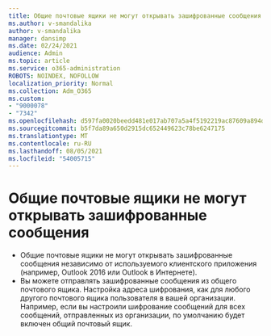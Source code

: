 ```yaml
---
title: Общие почтовые ящики не могут открывать зашифрованные сообщения
ms.author: v-smandalika
author: v-smandalika
manager: dansimp
ms.date: 02/24/2021
audience: Admin
ms.topic: article
ms.service: o365-administration
ROBOTS: NOINDEX, NOFOLLOW
localization_priority: Normal
ms.collection: Adm_O365
ms.custom:
- "9000078"
- "7342"
ms.openlocfilehash: d597fa0020beedd481e017ab707a5a4f5192219ac87609a894d8ba7345ce3110
ms.sourcegitcommit: b5f7da89a650d2915dc652449623c78be6247175
ms.translationtype: MT
ms.contentlocale: ru-RU
ms.lasthandoff: 08/05/2021
ms.locfileid: "54005715"
---
```

# <a name="shared-mailboxes-cant-open-encrypted-messages"></a>Общие почтовые ящики не могут открывать зашифрованные сообщения

- Общие почтовые ящики не могут открывать зашифрованные сообщения независимо от используемого клиентского приложения (например, Outlook 2016 или Outlook в Интернете).
- Вы можете отправлять зашифрованные сообщения из общего почтового ящика. Настройка адреса шифрования, как для любого другого почтового ящика пользователя в вашей организации. Например, если вы настроили шифрование сообщений для всех сообщений, отправленных из организации, по умолчанию будет включен общий почтовый ящик.
